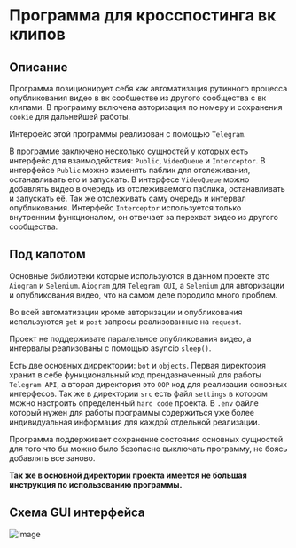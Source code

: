 # Программа для кросспостинга вк клипов
## Описание
Программа позиционирует себя как автоматизация рутинного процесса опубликования видео в вк сообществе из другого сообщества с вк клипами. В программу включена авторизация по номеру и сохранения `cookie` для дальнейшей работы.

Интерфейс этой программы реализован с помощью `Telegram`.

В программе заключено несколько сущностей у которых есть интерфейс для взаимодействия: `Public`, `VideoQueue` и `Interceptor`. В интерфейсе `Public` можно изменять паблик для отслеживания, останавливать его и запускать. В интерфесе `VideoQueue` можно добавлять видео в очередь из отслеживаемого паблика, останавливать и запускать её. Так же отслеживать саму очередь и интервал опубликования. Интерфейс `Interceptor` используется только внутренним функционалом, он отвечает за перехват видео из другого сообщества.
## Под капотом
Основные библиотеки которые используются в данном проекте это `Aiogram` и `Selenium`. `Aiogram` для `Telegram GUI`, а `Selenium` для авторизации и опубликования видео, что на самом деле породило много проблем. 

Во всей автоматизации кроме авторизации и опубликования используются `get` и `post` запросы реализованные на `request`.

Проект не поддерживате паралельное опубликования видео, а интервалы реализованы с помощью asyncio `sleep()`.

Есть две основных дирректории: `bot` и `objects`. Первая директория хранит в себе функциональный код прендазначенный для работы `Telegram API`, а вторая директория это `OOP` код для реализации основных интерфесов. Так же в директории `src` есть файл `settings` в котором можно настроить определенный `hard code` проекта. В `.env` файле который нужен для работы программы содержиться уже более индивидуальная информация для каждой отдельной реализации.

Программа поддерживает сохранение состояния основных сущностей для того что бы можно было безопасно выключать программу, не боясь добавлять все заново.

**Так же в основной директории проекта имеется не большая инструкция по использованию программы.**

## Схема GUI интерфейса
![image](https://github.com/user-attachments/assets/a60b8619-c3bc-438b-8bf2-b8a66c092c5c)
